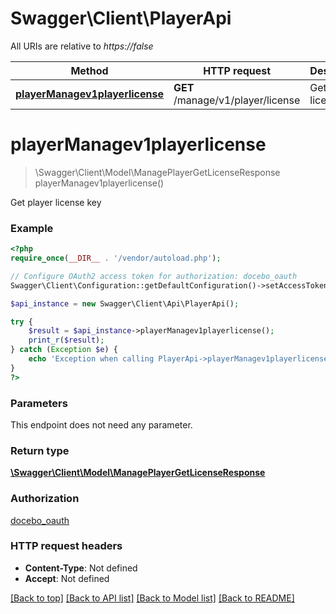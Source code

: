 # Swagger\Client\PlayerApi

All URIs are relative to *https://false*

Method | HTTP request | Description
------------- | ------------- | -------------
[**playerManagev1playerlicense**](PlayerApi.md#playerManagev1playerlicense) | **GET** /manage/v1/player/license | Get player license key


# **playerManagev1playerlicense**
> \Swagger\Client\Model\ManagePlayerGetLicenseResponse playerManagev1playerlicense()

Get player license key



### Example
```php
<?php
require_once(__DIR__ . '/vendor/autoload.php');

// Configure OAuth2 access token for authorization: docebo_oauth
Swagger\Client\Configuration::getDefaultConfiguration()->setAccessToken('YOUR_ACCESS_TOKEN');

$api_instance = new Swagger\Client\Api\PlayerApi();

try {
    $result = $api_instance->playerManagev1playerlicense();
    print_r($result);
} catch (Exception $e) {
    echo 'Exception when calling PlayerApi->playerManagev1playerlicense: ', $e->getMessage(), PHP_EOL;
}
?>
```

### Parameters
This endpoint does not need any parameter.

### Return type

[**\Swagger\Client\Model\ManagePlayerGetLicenseResponse**](../Model/ManagePlayerGetLicenseResponse.md)

### Authorization

[docebo_oauth](../../README.md#docebo_oauth)

### HTTP request headers

 - **Content-Type**: Not defined
 - **Accept**: Not defined

[[Back to top]](#) [[Back to API list]](../../README.md#documentation-for-api-endpoints) [[Back to Model list]](../../README.md#documentation-for-models) [[Back to README]](../../README.md)

